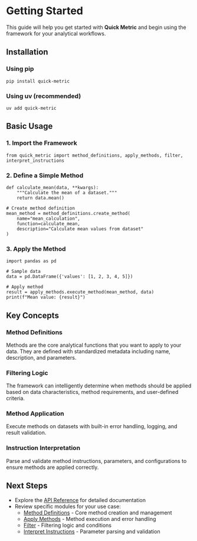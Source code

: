 # Getting Started

This guide will help you get started with **Quick Metric** and begin using the framework for your analytical workflows.

## Installation

### Using pip

    pip install quick-metric

### Using uv (recommended)

    uv add quick-metric

## Basic Usage

### 1. Import the Framework

    from quick_metric import method_definitions, apply_methods, filter, interpret_instructions

### 2. Define a Simple Method

    def calculate_mean(data, **kwargs):
        """Calculate the mean of a dataset."""
        return data.mean()
    
    # Create method definition
    mean_method = method_definitions.create_method(
        name="mean_calculation",
        function=calculate_mean,
        description="Calculate mean values from dataset"
    )

### 3. Apply the Method

    import pandas as pd
    
    # Sample data
    data = pd.DataFrame({'values': [1, 2, 3, 4, 5]})
    
    # Apply method
    result = apply_methods.execute_method(mean_method, data)
    print(f"Mean value: {result}")

## Key Concepts

### Method Definitions
Methods are the core analytical functions that you want to apply to your data. They are defined with standardized metadata including name, description, and parameters.

### Filtering Logic
The framework can intelligently determine when methods should be applied based on data characteristics, method requirements, and user-defined criteria.

### Method Application
Execute methods on datasets with built-in error handling, logging, and result validation.

### Instruction Interpretation
Parse and validate method instructions, parameters, and configurations to ensure methods are applied correctly.

## Next Steps

- Explore the [API Reference](api_reference/index.md) for detailed documentation
- Review specific modules for your use case:
    - [Method Definitions](api_reference/method_definitions.md) - Core method creation and management
    - [Apply Methods](api_reference/apply_methods.md) - Method execution and error handling
    - [Filter](api_reference/filter.md) - Filtering logic and conditions
    - [Interpret Instructions](api_reference/interpret_instructions.md) - Parameter parsing and validation
